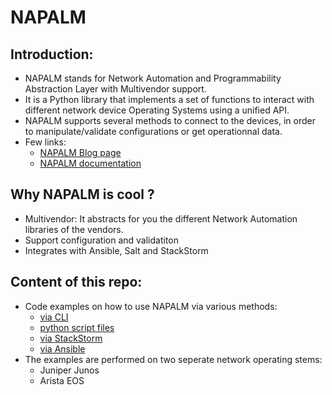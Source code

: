 # NAPALM

## Introduction:
- NAPALM stands for Network Automation and Programmability Abstraction Layer with Multivendor support.
- It is a Python library that implements a set of functions to interact with different network device Operating Systems using a unified API.
- NAPALM supports several methods to connect to the devices, in order to manipulate/validate configurations or get operationnal data.
- Few links:
	- [NAPALM Blog page](https://napalm-automation.net/)
	- [NAPALM documentation](https://napalm.readthedocs.io/en/latest/index.html)

## Why NAPALM is cool ?
- Multivendor: It abstracts for you the different Network Automation libraries of the vendors.
- Support configuration and validatiton
- Integrates with Ansible, Salt and StackStorm

## Content of this repo:
- Code examples on how to use NAPALM via various methods:
	- [via CLI](https://github.com/mab27/napalm/tree/master/labs/01-napalm-cli)
	- [python script files](https://github.com/mab27/napalm/tree/master/labs/02-napalm-python)
	- [via StackStorm](https://github.com/mab27/napalm/tree/master/labs/03-napalm-st2)
	- [via Ansible](https://github.com/mab27/napalm/tree/master/labs/04-napalm-ansible)
- The examples are performed on two seperate network operating stems:
	- Juniper Junos
	- Arista EOS
